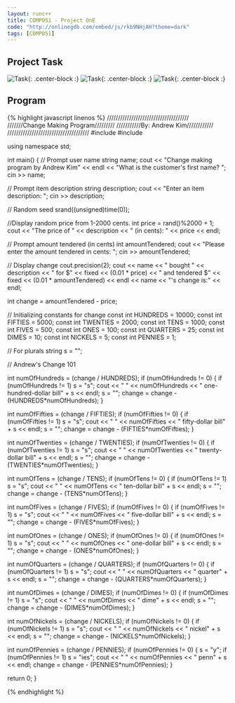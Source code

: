 ```yaml
---
layout: runc++
title: COMP051 - Project OnE
code: "http://onlinegdb.com/embed/js/rkb9NHjAH?theme=dark"
tags: [COMP051]
---
```


## Project Task

![Task](http://andrewjkim.me/college/COMP051/PROJECT_ONE/1.jpg){: .center-block :}
![Task](http://andrewjkim.me/college/COMP051/PROJECT_ONE/2.jpg){: .center-block :}
![Task](http://andrewjkim.me/college/COMP051/PROJECT_ONE/3.jpg){: .center-block :}

## Program

{% highlight javascript linenos %}
/////////////////////////////////////
///////Change Making Program/////////
///////////By: Andrew Kim////////////
/////////////////////////////////////
#include <iostream>
#include <string>

using namespace std;

int main()
{
  // Prompt user name
  string name;
  cout << "Change making program by Andrew Kim" << endl
        << "What is the customer's first name? ";
  cin >> name;
  
  // Prompt item description
  string description;
  cout << "Enter an item description: ";
  cin >> description;
 
  // Random seed
  srand((unsigned)time(0));
  
  //Display random price from 1-2000 cents.
  int price = rand()%2000 + 1;
  cout << "The price of " << description << " (in cents): " << price << endl;
  
  // Prompt amount tendered (in cents)
  int amountTendered;
  cout << "Please enter the amount tendered in cents: ";
  cin >> amountTendered;
  
  // Display change
  cout.precision(2);
  cout << name << " bought " << description << " for $" << fixed << (0.01 * price) << " and tendered $" 
  << fixed << (0.01 * amountTendered) << endl
  << name << "'s change is:" << endl;
  
  int change = amountTendered - price;
  
  // Initializing constants for change
  const int HUNDREDS = 10000;
  const int FIFTIES = 5000;
  const int TWENTIES = 2000;
  const int TENS = 1000;
  const int FIVES = 500;
  const int ONES = 100;
  const int QUARTERS = 25;
  const int DIMES = 10;
  const int NICKELS = 5;
  const int PENNIES = 1;
  
  // For plurals
  string s = "";
  
  // Andrew's Change 101
  
  int numOfHundreds = (change / HUNDREDS);
  if (numOfHundreds != 0) {
      if (numOfHundreds != 1)
        s = "s";
      cout << "         " << numOfHundreds << " one-hundred-dollar bill" + s << endl;
      s = "";
      change = change - (HUNDREDS*numOfHundreds);
  }
  
  int numOfFifties = (change / FIFTIES);
  if (numOfFifties != 0) {
      if (numOfFifties != 1)
        s = "s";
      cout << "         " << numOfFifties << " fifty-dollar bill" + s << endl;
      s = "";
      change = change - (FIFTIES*numOfFifties);
  }
  
  int numOfTwenties = (change / TWENTIES);
  if (numOfTwenties != 0) {
      if (numOfTwenties != 1)
        s = "s";
      cout << "         " << numOfTwenties << " twenty-dollar bill" + s << endl;
      s = "";
      change = change - (TWENTIES*numOfTwenties);
  }
  
  int numOfTens = (change / TENS);
  if (numOfTens != 0) {
      if (numOfTens != 1)
        s = "s";
      cout << "         " << numOfTens << " ten-dollar bill" + s << endl;
      s = "";
      change = change - (TENS*numOfTens);
  }
  
  int numOfFives = (change / FIVES);
  if (numOfFives != 0) {
      if (numOfFives != 1)
        s = "s";
      cout << "         " << numOfFives << " five-dollar bill" + s << endl;
      s = "";
      change = change - (FIVES*numOfFives);
  }
  
  int numOfOnes = (change / ONES);
  if (numOfOnes != 0) {
      if (numOfOnes != 1)
        s = "s";
      cout << "         " << numOfOnes << " one-dollar bill" + s << endl;
      s = "";
      change = change - (ONES*numOfOnes);
  }
  
  int numOfQuarters = (change / QUARTERS);
  if (numOfQuarters != 0) {
      if (numOfQuarters != 1)
        s = "s";
      cout << "         " << numOfQuarters << " quarter" + s << endl;
      s = "";
      change = change - (QUARTERS*numOfQuarters);
  }
  
  int numOfDimes = (change / DIMES);
  if (numOfDimes != 0) {
      if (numOfDimes != 1)
        s = "s";
      cout << "         " << numOfDimes << " dime" + s << endl;
      s = "";
      change = change - (DIMES*numOfDimes);
  }
  
  int numOfNickels = (change / NICKELS);
  if (numOfNickels != 0) {
      if (numOfNickels != 1)
        s = "s";
      cout << "         " << numOfNickels << " nickel" + s << endl;
      s = "";
      change = change - (NICKELS*numOfNickels);
  }
  
  int numOfPennies = (change / PENNIES);
  if (numOfPennies != 0) {
      s = "y";
      if (numOfPennies != 1)
        s = "ies";
      cout << "         " << numOfPennies << " penn" + s << endl;
      change = change - (PENNIES*numOfPennies);
  }
  
  return 0;
}

{% endhighlight %}
